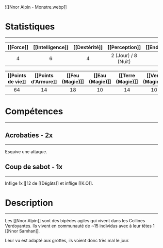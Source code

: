 ![[Nnor Alpin - Monstre.webp]]
# Statistiques
---

| [[Force]] | [[Intelligence]] | [[Dextérité]] |   [[Perception]]    | [[Endurance]] | [[Charisme]] | [[Initiative]] |
| :-------: | :--------------: | :-----------: | :-----------------: | :-----------: | :----------: | :------------: |
|     4     |        6         |       4       | 2 (Jour) / 8 (Nuit) |       4       |      2       |       14       |

| [[Points de vie]] | [[Points d'Armure]] | [[Feu (Magie)]] | [[Eau (Magie)]] | [[Terre (Magie)]] | [[Vent (Magie)]] | [[Foudre (Magie)]] |
| :---------------: | :-----------------: | :-------------: | :-------------: | :---------------: | :--------------: | :----------------: |
|        64         |         14          |       18        |       10        |        14         |        10        |         10         |
# Compétences
---
## Acrobaties - 2x
---
Esquive une attaque.

## Coup de sabot - 1x
---
Inflige 1x 🎲12 de [[Dégâts]] et inflige [[K.O]].

# Description
---
Les [[Nnor Alpin]] sont des bipèdes agiles qui vivent dans les Collines Verdoyantes. Ils vivent en communauté de ~15 individus avec à leur têtes 1 [[Nnor Samhan]].

Leur vu est adapté aux grottes, ils voient donc très mal le jour.